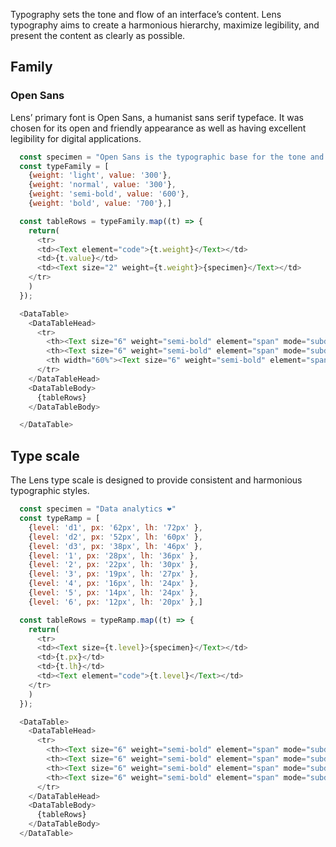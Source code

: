 <div class="component-desc"><p>Typography sets the tone and flow of an interface’s content. Lens typography aims to create a harmonious hierarchy, maximize legibility, and present the content as clearly as possible.</p></div>

<div class="doc-section-divider"></div>

<section id="family" class="doc-section">

## Family

### Open Sans

Lens’ primary font is Open Sans, a humanist sans serif typeface. It was chosen for its open and friendly appearance as well as having excellent legibility for digital applications.

</section>

```js noeditor
  const specimen = "Open Sans is the typographic base for the tone and content of Lens’, Lookers design system"
  const typeFamily = [
    {weight: 'light', value: '300'},
    {weight: 'normal', value: '300'},
    {weight: 'semi-bold', value: '600'},
    {weight: 'bold', value: '700'},]

  const tableRows = typeFamily.map((t) => {
    return(
      <tr>
      <td><Text element="code">{t.weight}</Text></td>
      <td>{t.value}</td>
      <td><Text size="2" weight={t.weight}>{specimen}</Text></td>
    </tr>
    )
  });

  <DataTable>
    <DataTableHead>
      <tr>
        <th><Text size="6" weight="semi-bold" element="span" mode="subdued">STYLE</Text></th>
        <th><Text size="6" weight="semi-bold" element="span" mode="subdued">WEIGHT</Text></th>
        <th width="60%"><Text size="6" weight="semi-bold" element="span" mode="subdued">SPECIMEN</Text></th>
      </tr>
    </DataTableHead>
    <DataTableBody>
      {tableRows}
    </DataTableBody>

  </DataTable>
```
<div class="doc-section-divider"></div>

<section id="scale" class="doc-section">

## Type scale

The Lens type scale is designed to provide consistent and harmonious typographic styles.

</section>

```js noeditor
  const specimen = "Data analytics ❤️"
  const typeRamp = [
    {level: 'd1', px: '62px', lh: '72px' },
    {level: 'd2', px: '52px', lh: '60px' },
    {level: 'd3', px: '38px', lh: '46px' },
    {level: '1', px: '28px', lh: '36px' },
    {level: '2', px: '22px', lh: '30px' },
    {level: '3', px: '19px', lh: '27px' },
    {level: '4', px: '16px', lh: '24px' },
    {level: '5', px: '14px', lh: '24px' },
    {level: '6', px: '12px', lh: '20px' },]

  const tableRows = typeRamp.map((t) => {
    return(
      <tr>
      <td><Text size={t.level}>{specimen}</Text></td>
      <td>{t.px}</td>
      <td>{t.lh}</td>
      <td><Text element="code">{t.level}</Text></td>
    </tr>
    )
  });

  <DataTable>
    <DataTableHead>
      <tr>
        <th><Text size="6" weight="semi-bold" element="span" mode="subdued">SPECIMEN</Text></th>
        <th><Text size="6" weight="semi-bold" element="span" mode="subdued">FONT-SIZE</Text></th>
        <th><Text size="6" weight="semi-bold" element="span" mode="subdued">LINE-HEIGHT</Text></th>
        <th><Text size="6" weight="semi-bold" element="span" mode="subdued">SIZE</Text></th>
      </tr>
    </DataTableHead>
    <DataTableBody>
      {tableRows}
    </DataTableBody>
  </DataTable>
```

